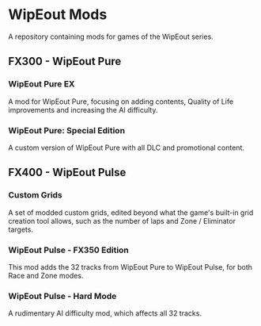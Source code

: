 # WipEout Mods

A repository containing mods for games of the WipEout series.

## FX300 - WipEout Pure

### WipEout Pure EX

A mod for WipEout Pure, focusing on adding contents, Quality of Life improvements and increasing the AI difficulty.

### WipEout Pure: Special Edition

A custom version of WipEout Pure with all DLC and promotional content.

## FX400 - WipEout Pulse

### Custom Grids

A set of modded custom grids, edited beyond what the game's built-in grid creation tool allows, such as the number of laps and Zone / Eliminator targets.

### WipEout Pulse - FX350 Edition

This mod adds the 32 tracks from WipEout Pure to WipEout Pulse, for both Race and Zone modes.

### WipEout Pulse - Hard Mode

A rudimentary AI difficulty mod, which affects all 32 tracks.
